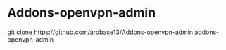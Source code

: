 # Addons-openvpn-admin

git clone https://github.com/arobase13/Addons-openvpn-admin addons-openvpn-admin
